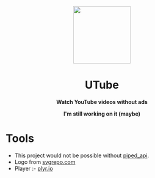 <p align="center">
<img src="https://utube-web.vercel.app/logo.svg" width="150" />
</p>

<h1 align="center">UTube</h1>
<p align="center"><b>Watch YouTube videos without ads</b></p>

<p align="center"><b>I'm still working on it (maybe)</b></p>

# Tools

<ul>
<li>This project would not be possible without <a href="https://github.com/TeamPiped/Piped">piped_api</a>.</li>
<li>Logo from <a href="https://www.svgrepo.com">svgrepo.com</a></li>
<li>Player :- <a href="https://plyr.io">plyr.io</a></li>
</ul>

